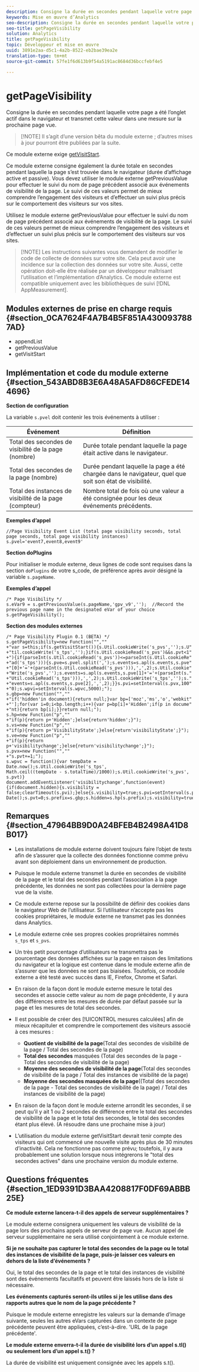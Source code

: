 ```yaml
---
description: Consigne la durée en secondes pendant laquelle votre page a été l’onglet actif dans le navigateur et transmet cette valeur dans une mesure sur la prochaine page vue.
keywords: Mise en œuvre d’Analytics
seo-description: Consigne la durée en secondes pendant laquelle votre page a été l’onglet actif dans le navigateur et transmet cette valeur dans une mesure sur la prochaine page vue.
seo-title: getPageVisibility
solution: Analytics
title: getPageVisibility
topic: Développeur et mise en œuvre
uuid: 3891e2aa-d5c1-4a2b-8522-eb2bae39ea2e
translation-type: tm+mt
source-git-commit: 57fe1f6d613b9f54a5191ac8684d36bccfebf4e5

---
```



# getPageVisibility

Consigne la durée en secondes pendant laquelle votre page a été l’onglet actif dans le navigateur et transmet cette valeur dans une mesure sur la prochaine page vue.

> [!NOTE] Il s’agit d’une version bêta du module externe ; d’autres mises à jour pourront être publiées par la suite.

Ce module externe exige [getVisitStart](/help/implement/js-implementation/plugins/getvisitstart.md).

Ce module externe consigne également la durée totale en secondes pendant laquelle la page s’est trouvée dans le navigateur (durée d’affichage active et passive). Vous devez utiliser le module externe getPreviousValue pour effectuer le suivi du nom de page précédent associé aux événements de visibilité de la page. Le suivi de ces valeurs permet de mieux comprendre l’engagement des visiteurs et d’effectuer un suivi plus précis sur le comportement des visiteurs sur vos sites.

Utilisez le module externe getPreviousValue pour effectuer le suivi du nom de page précédent associé aux événements de visibilité de la page. Le suivi de ces valeurs permet de mieux comprendre l’engagement des visiteurs et d’effectuer un suivi plus précis sur le comportement des visiteurs sur vos sites.

> [!NOTE] Les instructions suivantes vous demandent de modifier le code de collecte de données sur votre site. Cela peut avoir une incidence sur la collection des données sur votre site. Aussi, cette opération doit-elle être réalisée par un développeur maîtrisant l’utilisation et l’implémentation d’Analytics. Ce module externe est compatible uniquement avec les bibliothèques de suivi [!DNL AppMeasurement].

## Modules externes de prise en charge requis {#section_0CA7624F4A7B4B5F851A4300937887AD}

* appendList
* getPreviousValue
* getVisitStart

## Implémentation et code du module externe {#section_543ABD8B3E6A48A5AFD86CFEDE144696}

**Section de configuration**

La variable `s.pvel` doit contenir les trois événements à utiliser :

| Événement | Définition |
|---|---|
| Total des secondes de visibilité de la page (nombre) | Durée totale pendant laquelle la page était active dans le navigateur. |
| Total des secondes de la page (nombre) | Durée pendant laquelle la page a été chargée dans le navigateur, quel que soit son état de visibilité. |
| Total des instances de visibilité de la page (compteur) | Nombre total de fois où une valeur a été consignée pour les deux événements précédents. |

**Exemples d’appel**

```
//Page Visibility Event List (total page visibility seconds, total page seconds, total page visibility instances) 
s.pvel='event7,event8,event9' 
```

**Section doPlugins**

Pour initialiser le module externe, deux lignes de code sont requises dans la section `doPlugins` de votre s_code, de préférence après avoir désigné la variable `s.pageName`.

**Exemples d’appel**

```
/* Page Visibility */ 
s.eVar9 = s.getPreviousValue(s.pageName,'gpv_v9','');  //Record the previous page name in the designated eVar of your choice 
s.getPageVisibility(); 
```

**Section des modules externes**

```
/* Page Visibility Plugin 0.1 (BETA) */ 
s.getPageVisibility=new Function("","" 
+"var s=this;if(s.getVisitStart()){s.Util.cookieWrite('s_pvs','');s.U" 
+"til.cookieWrite('s_tps','');}if(s.Util.cookieRead('s_pvs')&&s.pvt<1" 
+"){if(parseInt(s.Util.cookieRead('s_pvs'))<=parseInt(s.Util.cookieRe" 
+"ad('s_tps'))){s.pve=s.pvel.split(',');s.events=s.apl(s.events,s.pve" 
+"[0]+'='+(parseInt(s.Util.cookieRead('s_pvs'))),',',2);s.Util.cookie" 
+"Write('s_pvs','');s.events=s.apl(s.events,s.pve[1]+'='+(parseInt(s." 
+"Util.cookieRead('s_tps'))),',',2);s.Util.cookieWrite('s_tps','');s." 
+"events=s.apl(s.events,s.pve[2],',',2);}}s.pvi=setInterval(s.pvx,100" 
+"0);s.wpvi=setInterval(s.wpvc,5000);"); 
s.gbp=new Function("","" 
+"if('hidden'in document){return null;}var bp=['moz','ms','o','webkit" 
+"'];for(var i=0;i<bp.length;i++){var p=bp[i]+'Hidden';if(p in docume" 
+"nt){return bp[i];}}return null;"); 
s.hp=new Function("p","" 
+"if(p){return p+'Hidden';}else{return'hidden';}"); 
s.vs=new Function("p","" 
+"if(p){return p+'VisibilityState';}else{return'visibilityState';}"); 
s.ve=new Function("p","" 
+"if(p){return p+'visibilitychange';}else{return'visibilitychange';}"); 
s.pvx=new Function("","" 
+"s.pvt+=1;"); 
s.wpvc = function(){var tempDate = Date.now();s.Util.cookieWrite('s_tps', 
Math.ceil((tempDate - s.totalTime)/1000));s.Util.cookieWrite('s_pvs', s.pvt)} 
document.addEventListener('visibilitychange',function(event){if(document.hidden){s.visibility = false;clearTimeout(s.pvi);}else{s.visibility=true;s.pvi=setInterval(s.pvx,1000);}});s.totalTime=new Date();s.pvt=0;s.prefix=s.gbp;s.hidden=s.hp(s.prefix);s.visibility=true;s.visibilityState=s.vs(s.prefix);s.visibilityEvent=s.ve(s.prefix); 
```

## Remarques {#section_47964BB9D0A24BFEB4B2498A41D8B017}

* Les installations de module externe doivent toujours faire l’objet de tests afin de s’assurer que la collecte des données fonctionne comme prévu avant son déploiement dans un environnement de production.
* Puisque le module externe transmet la durée en secondes de visibilité de la page et le total des secondes pendant l’association à la page précédente, les données ne sont pas collectées pour la dernière page vue de la visite.
* Ce module externe repose sur la possibilité de définir des cookies dans le navigateur Web de l’utilisateur. Si l’utilisateur n’accepte pas les cookies propriétaires, le module externe ne transmet pas les données dans Analytics.
* Le module externe crée ses propres cookies propriétaires nommés `s_tps` et `s_pvs`.

* Un très petit pourcentage d’utilisateurs ne transmettra pas le pourcentage des données affichées sur la page en raison des limitations du navigateur et la logique est contenue dans le module externe afin de s’assurer que les données ne sont pas biaisées. Toutefois, ce module externe a été testé avec succès dans IE, Firefox, Chrome et Safari.
* En raison de la façon dont le module externe mesure le total des secondes et associe cette valeur au nom de page précédente, il y aura des différences entre les mesures de durée par défaut passée sur la page et les mesures de total des secondes.
* Il est possible de créer des [!UICONTROL mesures calculées] afin de mieux récapituler et comprendre le comportement des visiteurs associé à ces mesures :

   * **Quotient de visibilité de la page**(Total des secondes de visibilité de la page / Total des secondes de la page)
   * **Total des secondes** masquées (Total des secondes de la page - Total des secondes de visibilité de la page)
   * **Moyenne des secondes de visibilité de la page**(Total des secondes de visibilité de la page / Total des instances de visibilité de la page)
   * **Moyenne des secondes masquées de la page**((Total des secondes de la page - Total des secondes de visibilité de la page) / Total des instances de visibilité de la page)

* En raison de la façon dont le module externe arrondit les secondes, il se peut qu’il y ait 1 ou 2 secondes de différence entre le total des secondes de visibilité de la page et le total des secondes, le total des secondes étant plus élevé. (A résoudre dans une prochaine mise à jour)
* L’utilisation du module externe getVisitStart devrait tenir compte des visiteurs qui ont commencé une nouvelle visite après plus de 30 minutes d’inactivité. Cela ne fonctionne pas comme prévu; toutefois, il y aura probablement une solution lorsque nous intégrerons le "total des secondes actives" dans une prochaine version du module externe.

## Questions fréquentes {#section_1ED9391D3BAA4208817F0DF69ABBB25E}

**Ce module externe lancera-t-il des appels de serveur supplémentaires ?**

Le module externe consignera uniquement les valeurs de visibilité de la page lors des prochains appels de serveur de page vue. Aucun appel de serveur supplémentaire ne sera utilisé conjointement à ce module externe.

**Si je ne souhaite pas capturer le total des secondes de la page ou le total des instances de visibilité de la page, puis-je laisser ces valeurs en dehors de la liste d’événements ?**

Oui, le total des secondes de la page et le total des instances de visibilité sont des événements facultatifs et peuvent être laissés hors de la liste si nécessaire.

**Les événements capturés seront-ils utiles si je les utilise dans des rapports autres que le nom de la page précédente ?**

Puisque le module externe enregistre les valeurs sur la demande d’image suivante, seules les autres eVars capturées dans un contexte de page précédente peuvent être appliquées, c’est-à-dire. 'URL de la page précédente'.

**Le module externe enverra-t-il la durée de visibilité lors d’un appel s.tl() ou seulement lors d’un appel s.t() ?**

La durée de visibilité est uniquement consignée avec les appels s.t().
